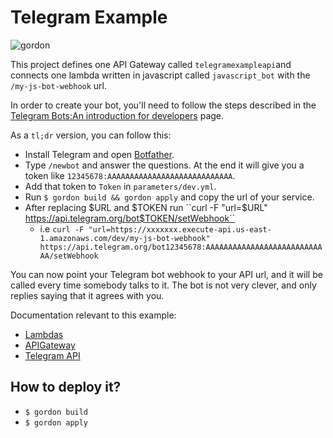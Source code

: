 Telegram Example
===========================

![gordon](http://gordondoc.s3-website-eu-west-1.amazonaws.com/_static/examples/telegram.svg)

This project defines one API Gateway called ``telegramexampleapi``and connects one
lambda written in javascript called ``javascript_bot`` with the ``/my-js-bot-webhook`` url.

In order to create your bot, you'll need to follow the steps described in the [Telegram Bots:An introduction for developers](https://core.telegram.org/bots) page.

As a ``tl;dr`` version, you can follow this:
* Install Telegram and open [Botfather](https://telegram.me/botfather).
* Type ``/newbot`` and answer the questions. At the end it will give you a token like ``12345678:AAAAAAAAAAAAAAAAAAAAAAAAAAAA``.
* Add that token to ``Token`` in ``parameters/dev.yml``.
* Run ``$ gordon build && gordon apply`` and copy the url of your service.
* After replacing $URL and $TOKEN run ``curl -F "url=$URL" https://api.telegram.org/bot$TOKEN/setWebhook``
  * i.e ``curl -F "url=https://xxxxxxx.execute-api.us-east-1.amazonaws.com/dev/my-js-bot-webhook" https://api.telegram.org/bot12345678:AAAAAAAAAAAAAAAAAAAAAAAAAAAA/setWebhook``

You can now point your Telegram bot webhook to your API url, and it will be called
every time somebody talks to it. The bot is not very clever, and only replies saying
that it agrees with you.

Documentation relevant to this example:
 * [Lambdas](http://gordondoc.s3-website-eu-west-1.amazonaws.com/lambdas.html)
 * [APIGateway](http://gordondoc.s3-website-eu-west-1.amazonaws.com/eventsources/apigateway.html)
 * [Telegram API](https://core.telegram.org/)

How to deploy it?
------------------

* ``$ gordon build``
* ``$ gordon apply``
